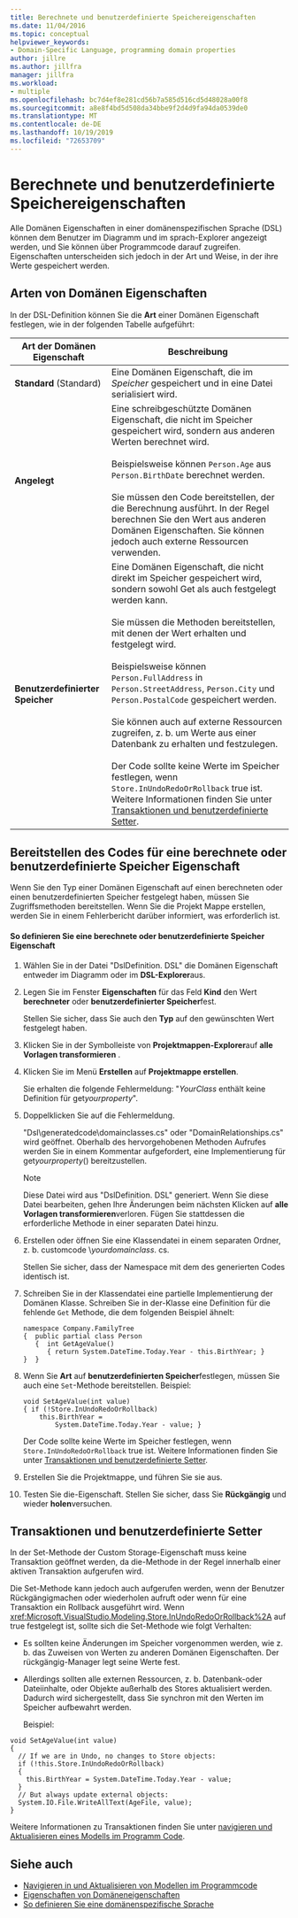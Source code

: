 ```yaml
---
title: Berechnete und benutzerdefinierte Speichereigenschaften
ms.date: 11/04/2016
ms.topic: conceptual
helpviewer_keywords:
- Domain-Specific Language, programming domain properties
author: jillre
ms.author: jillfra
manager: jillfra
ms.workload:
- multiple
ms.openlocfilehash: bc7d4ef8e281cd56b7a585d516cd5d48028a00f8
ms.sourcegitcommit: a8e8f4bd5d508da34bbe9f2d4d9fa94da0539de0
ms.translationtype: MT
ms.contentlocale: de-DE
ms.lasthandoff: 10/19/2019
ms.locfileid: "72653709"
---
```

# <a name="calculated-and-custom-storage-properties"></a>Berechnete und benutzerdefinierte Speichereigenschaften
Alle Domänen Eigenschaften in einer domänenspezifischen Sprache (DSL) können dem Benutzer im Diagramm und im sprach-Explorer angezeigt werden, und Sie können über Programmcode darauf zugreifen. Eigenschaften unterscheiden sich jedoch in der Art und Weise, in der ihre Werte gespeichert werden.

## <a name="kinds-of-domain-properties"></a>Arten von Domänen Eigenschaften
 In der DSL-Definition können Sie die **Art** einer Domänen Eigenschaft festlegen, wie in der folgenden Tabelle aufgeführt:

|Art der Domänen Eigenschaft|Beschreibung|
|-|-|
|**Standard** (Standard)|Eine Domänen Eigenschaft, die im *Speicher* gespeichert und in eine Datei serialisiert wird.|
|**Angelegt**|Eine schreibgeschützte Domänen Eigenschaft, die nicht im Speicher gespeichert wird, sondern aus anderen Werten berechnet wird.<br /><br /> Beispielsweise können `Person.Age` aus `Person.BirthDate` berechnet werden.<br /><br /> Sie müssen den Code bereitstellen, der die Berechnung ausführt. In der Regel berechnen Sie den Wert aus anderen Domänen Eigenschaften. Sie können jedoch auch externe Ressourcen verwenden.|
|**Benutzerdefinierter Speicher**|Eine Domänen Eigenschaft, die nicht direkt im Speicher gespeichert wird, sondern sowohl Get als auch festgelegt werden kann.<br /><br /> Sie müssen die Methoden bereitstellen, mit denen der Wert erhalten und festgelegt wird.<br /><br /> Beispielsweise können `Person.FullAddress` in `Person.StreetAddress`, `Person.City` und `Person.PostalCode` gespeichert werden.<br /><br /> Sie können auch auf externe Ressourcen zugreifen, z. b. um Werte aus einer Datenbank zu erhalten und festzulegen.<br /><br /> Der Code sollte keine Werte im Speicher festlegen, wenn `Store.InUndoRedoOrRollback` true ist. Weitere Informationen finden Sie unter [Transaktionen und benutzerdefinierte Setter](#setters).|

## <a name="providing-the-code-for-a-calculated-or-custom-storage-property"></a>Bereitstellen des Codes für eine berechnete oder benutzerdefinierte Speicher Eigenschaft
 Wenn Sie den Typ einer Domänen Eigenschaft auf einen berechneten oder einen benutzerdefinierten Speicher festgelegt haben, müssen Sie Zugriffsmethoden bereitstellen. Wenn Sie die Projekt Mappe erstellen, werden Sie in einem Fehlerbericht darüber informiert, was erforderlich ist.

#### <a name="to-define-a-calculated-or-custom-storage-property"></a>So definieren Sie eine berechnete oder benutzerdefinierte Speicher Eigenschaft

1. Wählen Sie in der Datei "DslDefinition. DSL" die Domänen Eigenschaft entweder im Diagramm oder im **DSL-Explorer**aus.

2. Legen Sie im Fenster **Eigenschaften** für das Feld **Kind** den Wert **berechneter** oder **benutzerdefinierter Speicher**fest.

     Stellen Sie sicher, dass Sie auch den **Typ** auf den gewünschten Wert festgelegt haben.

3. Klicken Sie in der Symbolleiste von **Projektmappen-Explorer**auf **alle Vorlagen transformieren** .

4. Klicken Sie im Menü **Erstellen** auf **Projektmappe erstellen**.

     Sie erhalten die folgende Fehlermeldung: "*YourClass* enthält keine Definition für get*yourproperty*".

5. Doppelklicken Sie auf die Fehlermeldung.

     "Dsl\generatedcode\domainclasses.cs" oder "DomainRelationships.cs" wird geöffnet. Oberhalb des hervorgehobenen Methoden Aufrufes werden Sie in einem Kommentar aufgefordert, eine Implementierung für get*yourproperty*() bereitzustellen.

    > [!NOTE]
    > Diese Datei wird aus "DslDefinition. DSL" generiert. Wenn Sie diese Datei bearbeiten, gehen Ihre Änderungen beim nächsten Klicken auf **alle Vorlagen transformieren**verloren. Fügen Sie stattdessen die erforderliche Methode in einer separaten Datei hinzu.

6. Erstellen oder öffnen Sie eine Klassendatei in einem separaten Ordner, z. b. customcode \\*yourdomainclass*. cs.

     Stellen Sie sicher, dass der Namespace mit dem des generierten Codes identisch ist.

7. Schreiben Sie in der Klassendatei eine partielle Implementierung der Domänen Klasse. Schreiben Sie in der-Klasse eine Definition für die fehlende `Get` Methode, die dem folgenden Beispiel ähnelt:

    ```
    namespace Company.FamilyTree
    {  public partial class Person
       {  int GetAgeValue()
          { return System.DateTime.Today.Year - this.BirthYear; }
    }  }
    ```

8. Wenn Sie **Art** auf **benutzerdefinierten Speicher**festlegen, müssen Sie auch eine `Set`-Methode bereitstellen. Beispiel:

    ```
    void SetAgeValue(int value)
    { if (!Store.InUndoRedoOrRollback)
        this.BirthYear =
            System.DateTime.Today.Year - value; }
    ```

     Der Code sollte keine Werte im Speicher festlegen, wenn `Store.InUndoRedoOrRollback` true ist. Weitere Informationen finden Sie unter [Transaktionen und benutzerdefinierte Setter](#setters).

9. Erstellen Sie die Projektmappe, und führen Sie sie aus.

10. Testen Sie die-Eigenschaft. Stellen Sie sicher, dass Sie **Rückgängig** und wieder **holen**versuchen.

## <a name="setters"></a>Transaktionen und benutzerdefinierte Setter
 In der Set-Methode der Custom Storage-Eigenschaft muss keine Transaktion geöffnet werden, da die-Methode in der Regel innerhalb einer aktiven Transaktion aufgerufen wird.

 Die Set-Methode kann jedoch auch aufgerufen werden, wenn der Benutzer Rückgängigmachen oder wiederholen aufruft oder wenn für eine Transaktion ein Rollback ausgeführt wird. Wenn <xref:Microsoft.VisualStudio.Modeling.Store.InUndoRedoOrRollback%2A> auf true festgelegt ist, sollte sich die Set-Methode wie folgt Verhalten:

- Es sollten keine Änderungen im Speicher vorgenommen werden, wie z. b. das Zuweisen von Werten zu anderen Domänen Eigenschaften. Der rückgängig-Manager legt seine Werte fest.

- Allerdings sollten alle externen Ressourcen, z. b. Datenbank-oder Dateiinhalte, oder Objekte außerhalb des Stores aktualisiert werden. Dadurch wird sichergestellt, dass Sie synchron mit den Werten im Speicher aufbewahrt werden.

  Beispiel:

```
void SetAgeValue(int value)
{
  // If we are in Undo, no changes to Store objects:
  if (!this.Store.InUndoRedoOrRollback)
  {
    this.BirthYear = System.DateTime.Today.Year - value;
  }
  // But always update external objects:
  System.IO.File.WriteAllText(AgeFile, value);
}
```

 Weitere Informationen zu Transaktionen finden Sie unter [navigieren und Aktualisieren eines Modells im Programm Code](../modeling/navigating-and-updating-a-model-in-program-code.md).

## <a name="see-also"></a>Siehe auch

- [Navigieren in und Aktualisieren von Modellen im Programmcode](../modeling/navigating-and-updating-a-model-in-program-code.md)
- [Eigenschaften von Domäneneigenschaften](../modeling/properties-of-domain-properties.md)
- [So definieren Sie eine domänenspezifische Sprache](../modeling/how-to-define-a-domain-specific-language.md)